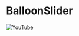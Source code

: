 # BalloonSlider



[![YouTube](https://img.youtube.com/vi/Qr0b-cES4TI/0.jpg)](https://youtu.be/Qr0b-cES4TI "How to use BalloonSlider in Flutter")
